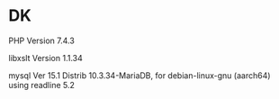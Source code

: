 # DK

PHP Version 7.4.3

libxslt Version 	1.1.34

mysql  Ver 15.1 Distrib 10.3.34-MariaDB, for debian-linux-gnu (aarch64) using readline 5.2
